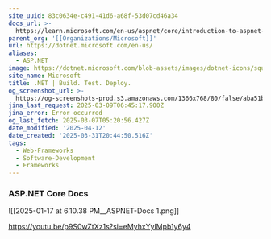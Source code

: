 ```yaml
---
site_uuid: 83c0634e-c491-41d6-a68f-53d07cd46a34
docs_url: >-
  https://learn.microsoft.com/en-us/aspnet/core/introduction-to-aspnet-core?view=aspnetcore-9.0
parent_org: '[[Organizations/Microsoft]]'
url: https://dotnet.microsoft.com/en-us/
aliases:
  - ASP.NET
image: https://dotnet.microsoft.com/blob-assets/images/dotnet-icons/square.png
site_name: Microsoft
title: .NET | Build. Test. Deploy.
og_screenshot_url: >-
  https://og-screenshots-prod.s3.amazonaws.com/1366x768/80/false/aba51b6c10fd1449e5700fc8c022c53157247b32bce5e33217495b11d9aee78a.jpeg
jina_last_request: 2025-03-09T06:45:17.900Z
jina_error: Error occurred
og_last_fetch: 2025-03-07T05:20:56.427Z
date_modified: '2025-04-12'
date_created: '2025-03-31T20:44:50.516Z'
tags:
  - Web-Frameworks
  - Software-Development
  - Frameworks
---
```













### ASP.NET Core Docs
![[2025-01-17 at 6.10.38 PM__ASPNET-Docs 1.png]]

https://youtu.be/p9S0wZtXz1s?si=eMyhxYylMpb1y6y4

